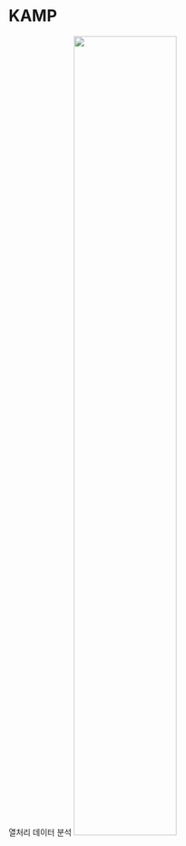 # KAMP
열처리 데이터 분석
<img width="60%" src="https://github.com/JungWonsik/KAMP/assets/81091265/ff16b754-a12e-420f-af31-026d9e5d2a2e">
